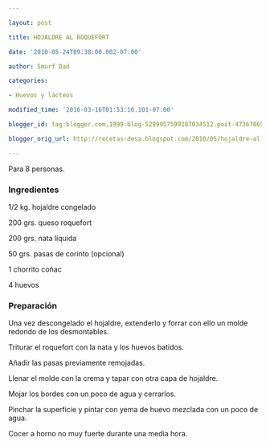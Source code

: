 ```yaml
---

layout: post

title: HOJALDRE AL ROQUEFORT

date: '2010-05-24T09:38:00.002-07:00'

author: Smurf Dad

categories:

- Huevos y lácteos

modified_time: '2016-03-16T01:53:16.101-07:00'

blogger_id: tag:blogger.com,1999:blog-5299957599287034512.post-4736786567817108763

blogger_orig_url: http://recetas-desa.blogspot.com/2010/05/hojaldre-al-roquefort.html

---
```


Para 8 personas.

<h3>Ingredientes</h3>

1/2 kg. hojaldre congelado

200 grs. queso roquefort

200 grs. nata líquida

50 grs. pasas de corinto (opcional)

1 chorrito coñac

4 huevos

<h3>Preparación</h3>

Una vez descongelado el hojaldre, extenderlo y forrar con ello un molde redondo de los desmontables.

Triturar el roquefort con la nata y los huevos batidos.

Añadir las pasas previamente remojadas.

Llenar el molde con la crema y tapar con otra capa de hojaldre.

Mojar los bordes con un poco de agua y cerrarlos.

Pinchar la superficie y pintar con yema de huevo mezclada con un poco de agua.

Cocer a horno no muy fuerte durante una media hora.